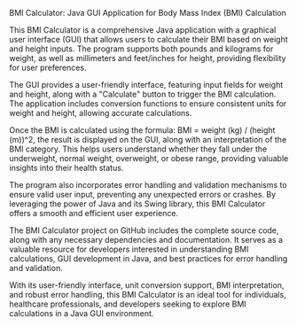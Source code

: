 BMI Calculator: Java GUI Application for Body Mass Index (BMI) Calculation

This BMI Calculator is a comprehensive Java application with a graphical user interface (GUI) that allows users to calculate their BMI based on weight and height inputs. The program supports both pounds and kilograms for weight, as well as millimeters and feet/inches for height, providing flexibility for user preferences.

The GUI provides a user-friendly interface, featuring input fields for weight and height, along with a "Calculate" button to trigger the BMI calculation. The application includes conversion functions to ensure consistent units for weight and height, allowing accurate calculations.

Once the BMI is calculated using the formula: BMI = weight (kg) / (height (m))^2, the result is displayed on the GUI, along with an interpretation of the BMI category. This helps users understand whether they fall under the underweight, normal weight, overweight, or obese range, providing valuable insights into their health status.

The program also incorporates error handling and validation mechanisms to ensure valid user input, preventing any unexpected errors or crashes. By leveraging the power of Java and its Swing library, this BMI Calculator offers a smooth and efficient user experience.

The BMI Calculator project on GitHub includes the complete source code, along with any necessary dependencies and documentation. It serves as a valuable resource for developers interested in understanding BMI calculations, GUI development in Java, and best practices for error handling and validation.

With its user-friendly interface, unit conversion support, BMI interpretation, and robust error handling, this BMI Calculator is an ideal tool for individuals, healthcare professionals, and developers seeking to explore BMI calculations in a Java GUI environment.
